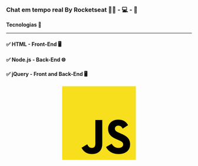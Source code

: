 <p align="center">
  
### Chat em tempo real By Rocketseat :astronaut: - :computer: - :rocket:

</p>

<p align="center">

<b>Tecnologias :call_me_hand:</b>
<hr>

#### :white_check_mark: HTML - Front-End :desktop_computer: 
#### :white_check_mark: Node.js - Back-End :globe_with_meridians:
#### :white_check_mark: jQuery - Front and Back-End :desktop_computer:
</p>

<p align="center">
  <img src="public/JavaScript_logo.jpg">
</p>
